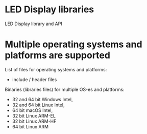 # LED Display libraries

LED Display library and API

# Multiple operating systems and platforms are supported

List of files for operating systems and platforms:

+ include / header files

Binaries (libraries files) for multiple OS-es and platforms:
+ 32 and 64 bit Windows Intel,
+ 32 and 64 bit Linux Intel,
+ 64 bit macOS Intel,
+ 32 bit Linux ARM-EL
+ 32 bit Linux ARM-HF
+ 64 bit Linux ARM
